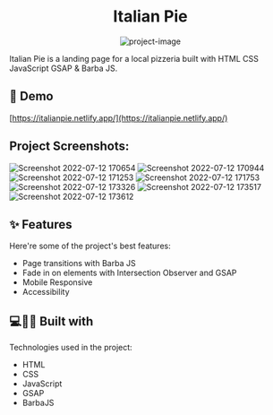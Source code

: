 <h1 align="center" id="title">Italian Pie</h1>

<p align="center"><img src="https://socialify.git.ci/VictorMtzCode/Pizzeria-Landing-/image?font=Inter&amp;language=1&amp;owner=1&amp;pattern=Circuit%20Board&amp;theme=Light" alt="project-image"></p>

<p id="description">Italian Pie is a landing page for a local pizzeria built with HTML CSS JavaScript GSAP &amp; Barba JS.</p>

<h2>🚀 Demo</h2>

[https://italianpie.netlify.app/](https://italianpie.netlify.app/)

<h2>Project Screenshots:</h2>

![Screenshot 2022-07-12 170654](https://user-images.githubusercontent.com/93169407/178598445-a2c4f3d5-445c-4b3e-b57b-1fc8aeac589f.png)
![Screenshot 2022-07-12 170944](https://user-images.githubusercontent.com/93169407/178598569-86015e4a-594c-421f-a6d4-1ec396ef349f.png)
![Screenshot 2022-07-12 171253](https://user-images.githubusercontent.com/93169407/178598582-785f47c5-eec0-41a0-9795-1c1944591797.png)
![Screenshot 2022-07-12 171753](https://user-images.githubusercontent.com/93169407/178598594-5cc4e08c-72c1-4969-aa03-e071331768c2.png)
![Screenshot 2022-07-12 173326](https://user-images.githubusercontent.com/93169407/178599345-a5dff71e-0ae6-4647-8d53-55114e212c5f.png)
![Screenshot 2022-07-12 173517](https://user-images.githubusercontent.com/93169407/178599543-4ea5735c-8fdf-47cf-b68a-42fea3668bed.png)
![Screenshot 2022-07-12 173612](https://user-images.githubusercontent.com/93169407/178599661-2521cf6f-0eac-43bf-8f9e-2a3cc02a6b62.png)


  
<h2>✨ Features</h2>
Here're some of the project's best features:

*   Page transitions with Barba JS
*   Fade in on elements with Intersection Observer and GSAP
*   Mobile Responsive
*   Accessibility

<h2>💻👨‍💻 Built with</h2>

Technologies used in the project:

*   HTML
*   CSS
*   JavaScript
*   GSAP
*   BarbaJS
